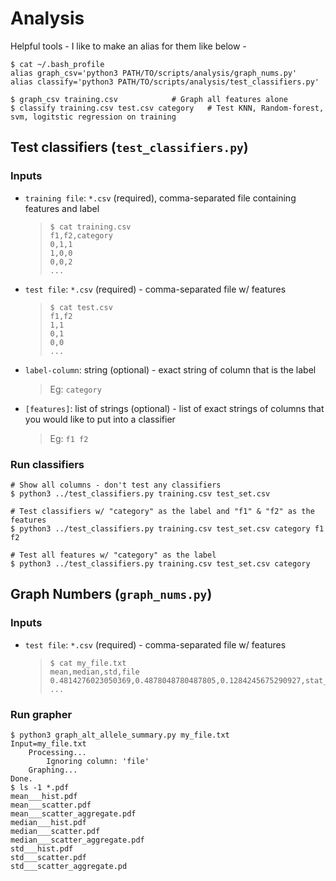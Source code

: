 
# Analysis
Helpful tools - I like to make an alias for them like below -
```
$ cat ~/.bash_profile
alias graph_csv='python3 PATH/TO/scripts/analysis/graph_nums.py'
alias classify='python3 PATH/TO/scripts/analysis/test_classifiers.py'

$ graph_csv training.csv			# Graph all features alone
$ classify training.csv test.csv category	# Test KNN, Random-forest, svm, logitstic regression on training
```

## Test classifiers (`test_classifiers.py`)
### Inputs
* `training file`: `*.csv` (required), comma-separated file containing features and label
  > ``` 
  > $ cat training.csv
  > f1,f2,category
  > 0,1,1
  > 1,0,0
  > 0,0,2
  > ...
  > ```
* `test file`: `*.csv` (required) - comma-separated file w/ features 
  > ``` 
  > $ cat test.csv
  > f1,f2
  > 1,1
  > 0,1
  > 0,0
  > ...
  > ```
* `label-column`: string (optional) - exact string of column that is the label
  > Eg: `category`
* `[features]`: list of strings (optional) - list of exact strings of columns that you would like to put into a classifier
  > Eg: `f1 f2`

### Run classifiers
```
# Show all columns - don't test any classifiers
$ python3 ../test_classifiers.py training.csv test_set.csv 

# Test classifiers w/ "category" as the label and "f1" & "f2" as the features
$ python3 ../test_classifiers.py training.csv test_set.csv category f1 f2

# Test all features w/ "category" as the label
$ python3 ../test_classifiers.py training.csv test_set.csv category
```


## Graph Numbers (`graph_nums.py`)
### Inputs
* `test file`: `*.csv` (required) - comma-separated file w/ features 
  > ``` 
  > $ cat my_file.txt
  > mean,median,std,file
  > 0.4814276023050369,0.4878048780487805,0.1284245675290927,stat_file.txt
  > ...
  > ```

### Run grapher
```
$ python3 graph_alt_allele_summary.py my_file.txt
Input=my_file.txt
	Processing...
		Ignoring column: 'file'
	Graphing...
Done.
$ ls -1 *.pdf
mean___hist.pdf
mean___scatter.pdf
mean___scatter_aggregate.pdf
median___hist.pdf
median___scatter.pdf
median___scatter_aggregate.pdf
std___hist.pdf
std___scatter.pdf
std___scatter_aggregate.pd
```
 
